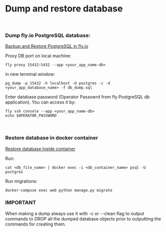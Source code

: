 <h1>Dump and restore database</h1>

<br>
<h3>Dump fly.io PostgreSQL database:</h3>
<a href="https://community.fly.io/t/backup-and-restore-postgresql-in-fly-io-step-by-step/11455">Backup and Restore
PostgreSQL in fly.io</a>
<p>
Proxy DB port on local machine:

```
fly proxy 15432:5432 --app <your_app_name-db>
```

in new terminal window:
```
pg_dump -p 15432 -h localhost -U postgres -c -d <your_app_database_name> -f db_dump.sql
```

Enter database password (Operator Passowrd from fly PostgreSQL db application). You can access it by:
```
fly ssh console --app <your_app_name-db>
echo $OPERATOR_PASSWORD
```


<br>
<h3>Restore database in docker container</h3>
<a href="https://stackoverflow.com/questions/24718706/backup-restore-a-dockerized-postgresql-database">Restore database
inside container</a>
<p>
Run:

```
cat <db_file_name> | docker exec -i <db_container_name> psql -U postgres
```
Run migrations:
```
docker-compose exec web python manage.py migrate
```


<h3>IMPORTANT</h3>
When making a dump always use it with -c or --clean flag to output commands to DROP all the dumped database
objects prior to outputting the commands for creating them.